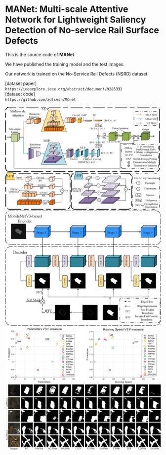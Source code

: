 # MANet: Multi-scale Attentive Network for Lightweight Saliency Detection of No-service Rail Surface Defects
This is the source code of **MANet**.

We have published the training model and the test images.  

Our network is trained on the No-Service Rail Defects (NSRD) dataset.  

[dataset paper]  
    `https://ieeexplore.ieee.org/abstract/document/9285332`  
[dataset code]  
    `https://github.com/zdfcvsn/MCnet`  

![MA](https://github.com/Wananci/MANet-main/blob/master/MANet-master/img/MA.jpg)
![MANet](https://github.com/Wananci/MANet-main/blob/master/MANet-master/img/MANet.jpg)
![results](https://github.com/Wananci/MANet-main/blob/master/MANet-master/img/Results.jpg)
![visualresults](https://github.com/Wananci/MANet-main/blob/master/MANet-master/img/VisualResult.jpg)
